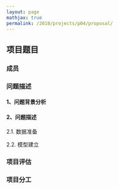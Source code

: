 ```yaml
---
layout: page
mathjax: true
permalink: /2018/projects/p04/proposal/
---
```


## 项目题目

### 成员

### 问题描述

#### 1、问题背景分析

#### 2、问题描述

2.1. 数据准备

2.2. 模型建立

### 项目评估

### 项目分工